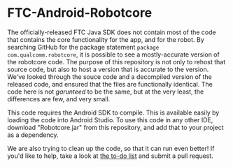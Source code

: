# FTC-Android-Robotcore

The officially-released FTC Java SDK does not contain most of the code that contains the core functionality for the app, and for the robot. By searching GitHub for the package statement `package com.qualcomm.robotcore`, it is possible to see a mostly-accurate version of the robotcore code. The purpose of this repository is not only to rehost that source code, but also to host a version that is accurate to the version. We've looked through the souce code and a decompiled version of the released code, and ensured that the files are functionally identical. The code here is not *garunteed* to be the same, but at the very least, the differences are few, and very small.

This code requires the Android SDK to compile. This is available easily by loading the code into Android Studio. To use this code in any other IDE, download "Robotcore.jar" from this repository, and add that to your project as a dependency.

We are also trying to clean up the code, so that it can run even better! If you'd like to help, take a look at [the to-do list](TODO.md) and submit a pull request.
